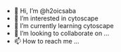 - 👋 Hi, I’m @h2oicsaba
- 👀 I’m interested in cytoscape
- 🌱 I’m currently learning cytoscape
- 💞️ I’m looking to collaborate on ...
- 📫 How to reach me ...

<!---
h2oicsaba/h2oicsaba is a ✨ special ✨ repository because its `README.md` (this file) appears on your GitHub profile.
You can click the Preview link to take a look at your changes.
--->
